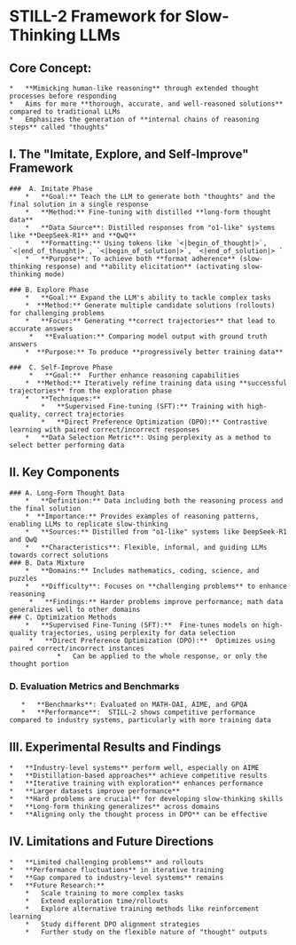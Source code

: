 
# STILL-2 Framework for Slow-Thinking LLMs

##  Core Concept:
    *   **Mimicking human-like reasoning** through extended thought processes before responding
    *   Aims for more **thorough, accurate, and well-reasoned solutions** compared to traditional LLMs
    *   Emphasizes the generation of **internal chains of reasoning steps** called "thoughts"

## I. The "Imitate, Explore, and Self-Improve" Framework

    ###  A. Imitate Phase
        *   **Goal:** Teach the LLM to generate both "thoughts" and the final solution in a single response
        *   **Method:** Fine-tuning with distilled **long-form thought data**
        *   **Data Source**: Distilled responses from "o1-like" systems like **DeepSeek-R1** and **QwQ**
        *   **Formatting:** Using tokens like `<|begin_of_thought|>`, `<|end_of_thought|>`, `<|begin_of_solution|>`, `<|end_of_solution|> `
        *   **Purpose**: To achieve both **format adherence** (slow-thinking response) and **ability elicitation** (activating slow-thinking mode)

    ### B. Explore Phase
        *   **Goal:** Expand the LLM's ability to tackle complex tasks
        *  **Method:** Generate multiple candidate solutions (rollouts) for challenging problems
        *   **Focus:** Generating **correct trajectories** that lead to accurate answers
         *   **Evaluation:** Comparing model output with ground truth answers
        *  **Purpose:** To produce **progressively better training data**

    ###  C. Self-Improve Phase
         *   **Goal:**  Further enhance reasoning capabilities
        *  **Method:** Iteratively refine training data using **successful trajectories** from the exploration phase
        *   **Techniques:**
            *   **Supervised Fine-tuning (SFT):** Training with high-quality, correct trajectories
            *   **Direct Preference Optimization (DPO):** Contrastive learning with paired correct/incorrect responses
        *   **Data Selection Metric**: Using perplexity as a method to select better performing data

## II. Key Components

    ### A. Long-Form Thought Data
        *   **Definition:** Data including both the reasoning process and the final solution
        *  **Importance:** Provides examples of reasoning patterns, enabling LLMs to replicate slow-thinking
        *   **Sources:** Distilled from "o1-like" systems like DeepSeek-R1 and QwQ
        *   **Characteristics**: Flexible, informal, and guiding LLMs towards correct solutions
    ### B. Data Mixture
        *   **Domains:** Includes mathematics, coding, science, and puzzles
        *   **Difficulty**: Focuses on **challenging problems** to enhance reasoning
         *   **Findings:** Harder problems improve performance; math data generalizes well to other domains
    ### C. Optimization Methods
        *   **Supervised Fine-Tuning (SFT):**  Fine-tunes models on high-quality trajectories, using perplexity for data selection
         *   **Direct Preference Optimization (DPO):**  Optimizes using paired correct/incorrect instances
                *   Can be applied to the whole response, or only the thought portion
### D. Evaluation Metrics and Benchmarks
       *   **Benchmarks**: Evaluated on MATH-OAI, AIME, and GPQA
       *   **Performance**:  STILL-2 shows competitive performance compared to industry systems, particularly with more training data

## III. Experimental Results and Findings

    *   **Industry-level systems** perform well, especially on AIME
    *   **Distillation-based approaches** achieve competitive results
    *   **Iterative training with exploration** enhances performance
    *   **Larger datasets improve performance**
    *   **Hard problems are crucial** for developing slow-thinking skills
    *   **Long-form thinking generalizes** across domains
    *   **Aligning only the thought process in DPO** can be effective

## IV. Limitations and Future Directions

    *   **Limited challenging problems** and rollouts
    *   **Performance fluctuations** in iterative training
    *   **Gap compared to industry-level systems** remains
    *   **Future Research:**
        *   Scale training to more complex tasks
        *   Extend exploration time/rollouts
        *   Explore alternative training methods like reinforcement learning
        *   Study different DPO alignment strategies
        *   Further study on the flexible nature of "thought" outputs